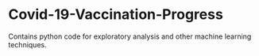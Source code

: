 # Covid-19-Vaccination-Progress
Contains python code for exploratory analysis and other machine learning techniques.
